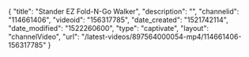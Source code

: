 {
    "title": "Stander EZ Fold-N-Go Walker",
    "description": "",
    "channelid": "114661406",
    "videoid": "156317785",
    "date_created": "1521742114",
    "date_modified": "1522260600",
    "type": "captivate",
    "layout": "channelVideo",
    "url": "\/latest-videos\/897564000054-mp4\/114661406-156317785"
}